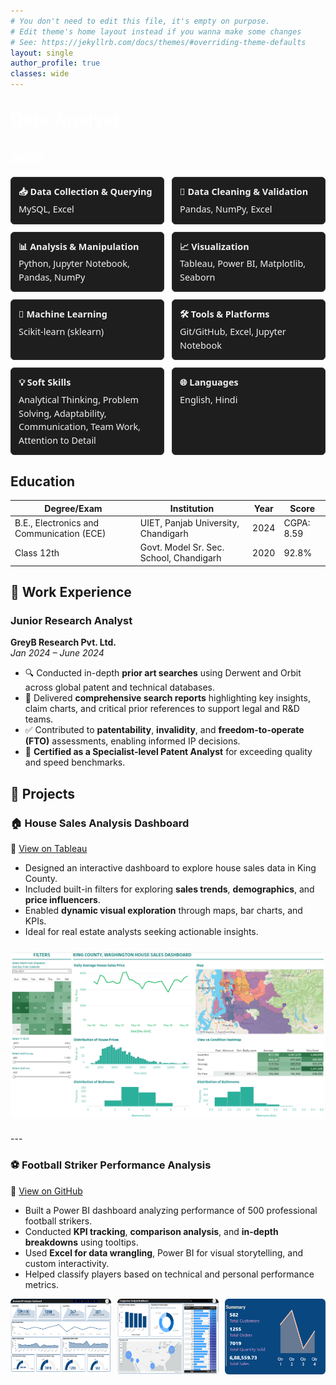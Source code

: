 ```yaml
---
# You don't need to edit this file, it's empty on purpose.
# Edit theme's home layout instead if you wanna make some changes
# See: https://jekyllrb.com/docs/themes/#overriding-theme-defaults
layout: single
author_profile: true
classes: wide
---
```

<h1 style="margin-top: 2rem; color: #ffffff;">Data Analyst</h1>

<h2 style="margin-top: 2rem; color: #ffffff;">Skills</h2>

<div style="
  display: grid;
  grid-template-columns: repeat(auto-fit, minmax(220px, 1fr));
  gap: 12px;
  font-family: system-ui, sans-serif;
  font-size: 0.9rem;
  line-height: 1.5;
">

  <div style="padding: 12px; background-color: #1e1e1e; color: #f0f0f0; border-radius: 6px; border: 1px solid #333;">
    <strong style="display: block; margin-bottom: 6px;">📥 Data Collection & Querying</strong>
    MySQL, Excel
  </div>

  <div style="padding: 12px; background-color: #1e1e1e; color: #f0f0f0; border-radius: 6px; border: 1px solid #333;">
    <strong style="display: block; margin-bottom: 6px;">🧹 Data Cleaning & Validation</strong>
    Pandas, NumPy, Excel
  </div>

  <div style="padding: 12px; background-color: #1e1e1e; color: #f0f0f0; border-radius: 6px; border: 1px solid #333;">
    <strong style="display: block; margin-bottom: 6px;">📊 Analysis & Manipulation</strong>
    Python, Jupyter Notebook, Pandas, NumPy
  </div>

  <div style="padding: 12px; background-color: #1e1e1e; color: #f0f0f0; border-radius: 6px; border: 1px solid #333;">
    <strong style="display: block; margin-bottom: 6px;">📈 Visualization</strong>
    Tableau, Power BI, Matplotlib, Seaborn
  </div>

  <div style="padding: 12px; background-color: #1e1e1e; color: #f0f0f0; border-radius: 6px; border: 1px solid #333;">
    <strong style="display: block; margin-bottom: 6px;">🤖 Machine Learning</strong>
    Scikit-learn (sklearn)
  </div>

  <div style="padding: 12px; background-color: #1e1e1e; color: #f0f0f0; border-radius: 6px; border: 1px solid #333;">
    <strong style="display: block; margin-bottom: 6px;">🛠️ Tools & Platforms</strong>
    Git/GitHub, Excel, Jupyter Notebook
  </div>

  <div style="padding: 12px; background-color: #1e1e1e; color: #f0f0f0; border-radius: 6px; border: 1px solid #333;">
    <strong style="display: block; margin-bottom: 6px;">💡 Soft Skills</strong>
    Analytical Thinking, Problem Solving, Adaptability, Communication, Team Work, Attention to Detail
  </div>

  <div style="padding: 12px; background-color: #1e1e1e; color: #f0f0f0; border-radius: 6px; border: 1px solid #333;">
    <strong style="display: block; margin-bottom: 6px;">🌐 Languages</strong>
    English, Hindi
  </div>

</div>

## Education

| Degree/Exam                                  | Institution                                   | Year      | Score         |
|---------------------------------------------|-----------------------------------------------|-----------|---------------|
| B.E., Electronics and Communication (ECE)    | UIET, Panjab University, Chandigarh           | 2024      | CGPA: 8.59    |
| Class 12th                                   | Govt. Model Sr. Sec. School, Chandigarh       | 2020      | 92.8%         |
       		

## 🔧 Work Experience

### **Junior Research Analyst**  
**GreyB Research Pvt. Ltd.**  
*Jan 2024 – June 2024*

- 🔍 Conducted in-depth **prior art searches** using Derwent and Orbit across global patent and technical databases.
- 📝 Delivered **comprehensive search reports** highlighting key insights, claim charts, and critical prior references to support legal and R&D teams.
- ✅ Contributed to **patentability**, **invalidity**, and **freedom-to-operate (FTO)** assessments, enabling informed IP decisions.
- 🏅 **Certified as a Specialist-level Patent Analyst** for exceeding quality and speed benchmarks.



## 🚀 Projects

### 🏠 House Sales Analysis Dashboard  
🔗 [View on Tableau](https://public.tableau.com/app/profile/chirag.suri/viz/KingCountyHouseSales_16953115471270/KingCountyHouseSales)

- Designed an interactive dashboard to explore house sales data in King County.
- Included built-in filters for exploring **sales trends**, **demographics**, and **price influencers**.
- Enabled **dynamic visual exploration** through maps, bar charts, and KPIs.
- Ideal for real estate analysts seeking actionable insights.

<img src="/docs/assets/HouseSales.png" alt="House Sales Dashboard" style="max-width: 100%; border-radius: 6px; margin-top: 10px; margin-bottom: 20px;">
---

### ⚽ Football Striker Performance Analysis  
🔗 [View on GitHub](https://github.com/Chiragsuri/Football-Stricker-Performance)

- Built a Power BI dashboard analyzing performance of 500 professional football strikers.
- Conducted **KPI tracking**, **comparison analysis**, and **in-depth breakdowns** using tooltips.
- Used **Excel for data wrangling**, Power BI for visual storytelling, and custom interactivity.
- Helped classify players based on technical and personal performance metrics.

<div style="display: flex; flex-wrap: wrap; gap: 10px; margin-top: 10px;">
  <img src="/docs/assets/FSPKPI.png" alt="KPI Overview" style="width: 32%; border-radius: 6px;">
  <img src="/docs/assets/FSPComparison.png" alt="Comparison Analysis" style="width: 32%; border-radius: 6px;">
  <img src="/docs/assets/FSPToolTip.png" alt="Custom Tooltip" style="width: 32%; border-radius: 6px;">
</div>

